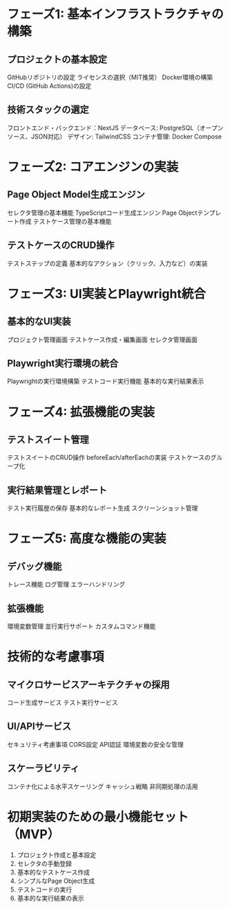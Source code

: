 # フェーズ1: 基本インフラストラクチャの構築
## プロジェクトの基本設定
GitHubリポジトリの設定
ライセンスの選択（MIT推奨）
Docker環境の構築
CI/CD (GitHub Actions)の設定
## 技術スタックの選定
フロントエンド・バックエンド：NextJS
データベース: PostgreSQL（オープンソース、JSON対応）
デザイン: TailwindCSS
コンテナ管理: Docker Compose
# フェーズ2: コアエンジンの実装
## Page Object Model生成エンジン
セレクタ管理の基本機能
TypeScriptコード生成エンジン
Page Objectテンプレート作成
テストケース管理の基本機能
## テストケースのCRUD操作
テストステップの定義
基本的なアクション（クリック、入力など）の実装
# フェーズ3: UI実装とPlaywright統合
## 基本的なUI実装
プロジェクト管理画面
テストケース作成・編集画面
セレクタ管理画面
## Playwright実行環境の統合
Playwrightの実行環境構築
テストコード実行機能
基本的な実行結果表示
# フェーズ4: 拡張機能の実装
## テストスイート管理
テストスイートのCRUD操作
beforeEach/afterEachの実装
テストケースのグループ化
## 実行結果管理とレポート
テスト実行履歴の保存
基本的なレポート生成
スクリーンショット管理
# フェーズ5: 高度な機能の実装
## デバッグ機能
トレース機能
ログ管理
エラーハンドリング
## 拡張機能
環境変数管理
並行実行サポート
カスタムコマンド機能
# 技術的な考慮事項
## マイクロサービスアーキテクチャの採用
コード生成サービス
テスト実行サービス
## UI/APIサービス
セキュリティ考慮事項
CORS設定
API認証
環境変数の安全な管理
## スケーラビリティ
コンテナ化による水平スケーリング
キャッシュ戦略
非同期処理の活用
# 初期実装のための最小機能セット（MVP）
1. プロジェクト作成と基本設定
2. セレクタの手動登録
3. 基本的なテストケース作成
4. シンプルなPage Object生成
5. テストコードの実行
6. 基本的な実行結果の表示